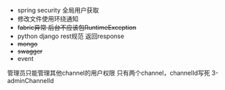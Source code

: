 - spring security  全局用户获取
- 修改文件使用环绕通知
- ~~fabric异常  后台不应该包RuntimeException~~
- python django rest规范 返回response
- ~~mongo~~
- ~~swagger~~
- event

管理员只能管理其他channel的用户权限
只有两个channel，channelId写死 3-adminChannelId